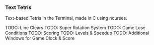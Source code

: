 ### Text Tetris
Text-based Tetris in the Terminal, made in C using ncurses.

TODO: Line Clears
TODO: Super Rotation System
TODO: Game Lose Conditions
TODO: Scoring
TODO: Levels & Speedup
TODO: Additional Windows for Game Clock & Score
